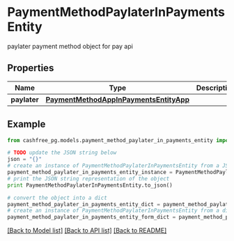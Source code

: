 # PaymentMethodPaylaterInPaymentsEntity

paylater payment method object for pay api

## Properties
Name | Type | Description | Notes
------------ | ------------- | ------------- | -------------
**paylater** | [**PaymentMethodAppInPaymentsEntityApp**](PaymentMethodAppInPaymentsEntityApp.md) |  | [optional] 

## Example

```python
from cashfree_pg.models.payment_method_paylater_in_payments_entity import PaymentMethodPaylaterInPaymentsEntity

# TODO update the JSON string below
json = "{}"
# create an instance of PaymentMethodPaylaterInPaymentsEntity from a JSON string
payment_method_paylater_in_payments_entity_instance = PaymentMethodPaylaterInPaymentsEntity.from_json(json)
# print the JSON string representation of the object
print PaymentMethodPaylaterInPaymentsEntity.to_json()

# convert the object into a dict
payment_method_paylater_in_payments_entity_dict = payment_method_paylater_in_payments_entity_instance.to_dict()
# create an instance of PaymentMethodPaylaterInPaymentsEntity from a dict
payment_method_paylater_in_payments_entity_form_dict = payment_method_paylater_in_payments_entity.from_dict(payment_method_paylater_in_payments_entity_dict)
```
[[Back to Model list]](../README.md#documentation-for-models) [[Back to API list]](../README.md#documentation-for-api-endpoints) [[Back to README]](../README.md)


